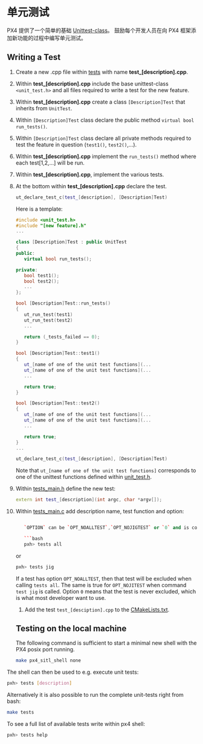 # 单元测试

PX4 提供了一个简单的基础 [Unittest-class](https://github.com/PX4/Firmware/blob/master/src/include/unit_test.h)。 鼓励每个开发人员在向 PX4 框架添加新功能的过程中编写单元测试。

## Writing a Test

1. Create a new .cpp file within [tests](https://github.com/PX4/Firmware/tree/master/src/systemcmds/tests) with name **test_[description].cpp**. 
2. Within **test_[description].cpp** include the base unittest-class `<unit_test.h>` and all files required to write a test for the new feature. 
3. Within **test_[description].cpp** create a class `[Description]Test` that inherits from `UnitTest`.
4. Within `[Description]Test` class declare the public method `virtual bool run_tests()`.
5. Within `[Description]Test` class declare all private methods required to test the feature in question (`test1()`, `test2()`,...).
6. Within **test_[description].cpp** implement the `run_tests()` method where each test[1,2,...] will be run.
7. Within **test_[description].cpp**, implement the various tests.
8. At the bottom within **test_[description].cpp** declare the test.
    
    ```cpp
    ut_declare_test_c(test_[description], [Description]Test)
    ```
    
    Here is a template:
    
    ```cpp
    #include <unit_test.h>
    #include "[new feature].h"
    ...
    
    class [Description]Test : public UnitTest
    {
    public:
       virtual bool run_tests();
    
    private:
       bool test1();
       bool test2();
       ...
    };
    
    bool [Description]Test::run_tests()
    {
       ut_run_test(test1)
       ut_run_test(test2)
       ...
    
       return (_tests_failed == 0);
    }
    
    bool [Description]Test::test1()
    {
       ut_[name of one of the unit test functions](...
       ut_[name of one of the unit test functions](...
       ...
    
       return true;
    }
    
    bool [Description]Test::test2()
    {
       ut_[name of one of the unit test functions](...
       ut_[name of one of the unit test functions](...
       ...
    
       return true;
    }
    ...
    
    ut_declare_test_c(test_[description], [Description]Test)
    ```
    
    Note that `ut_[name of one of the unit test functions]` corresponds to one of the unittest functions defined within [unit_test.h](https://github.com/PX4/Firmware/blob/master/src/include/unit_test.h).

9. Within [tests_main.h](https://github.com/PX4/Firmware/blob/master/src/systemcmds/tests/tests_main.h) define the new test:
    
    ```cpp
    extern int test_[description](int argc, char *argv[]);
    ```

10. Within [tests_main.c](https://github.com/PX4/Firmware/blob/master/src/systemcmds/tests/tests_main.c) add description name, test function and option:
    
    ```cpp ... } tests[] = { {... {"[description]", test_[description], OPTION}, ... }

       `OPTION` can be `OPT_NOALLTEST`,`OPT_NOJIGTEST` or `0` and is considered if within px4 shell one of the two commands are called:
    
       ```bash
       pxh> tests all
       ```
       or
    
       ```bash
       pxh> tests jig
       ```
       If a test has option `OPT_NOALLTEST`, then that test will be excluded when calling `tests all`. The same is true for `OPT_NOJITEST` when command `test jig` is called. Option `0` means that the test is never excluded, which is what most developer want to use. 
    
    1. Add the test `test_[desciption].cpp` to the [CMakeLists.txt](https://github.com/PX4/Firmware/blob/master/src/systemcmds/tests/CMakeLists.txt).
    
    
    ## Testing on the local machine
    
    The following command is sufficient to start a minimal new shell with the PX4 posix port running.
    
    ```bash
    make px4_sitl_shell none
    

The shell can then be used to e.g. execute unit tests:

```bash
pxh> tests [description]
```

Alternatively it is also possible to run the complete unit-tests right from bash:

```bash
make tests
```

To see a full list of available tests write within px4 shell:

```bash
pxh> tests help
```